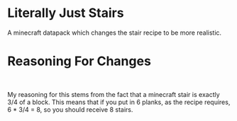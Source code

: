 # Literally Just Stairs
A minecraft datapack which changes the stair recipe to be more realistic.

<h1>Reasoning For Changes</h1>
<br>
<p>My reasoning for this stems from the fact that a minecraft stair is exactly 3/4 of a block. This means that if you put in 6 planks, as the recipe requires, 6 * 3/4 = 8, so you should receive 8 stairs.</p>
